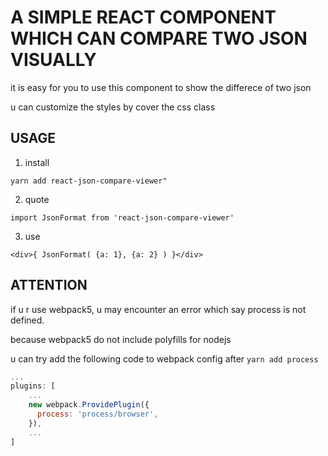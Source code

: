 # A SIMPLE REACT COMPONENT WHICH CAN COMPARE TWO JSON VISUALLY 

it is easy for you to use this component to show the differece of two json

u can customize the styles by cover the css class

## USAGE
1. install

`yarn add react-json-compare-viewer"`

2. quote

`import JsonFormat from 'react-json-compare-viewer'`

3. use

`<div>{ JsonFormat( {a: 1}, {a: 2} ) }</div>`

## ATTENTION
if u r use webpack5, u may encounter an error which say process is not defined. 

because webpack5 do not include polyfills for nodejs

u can try add the following code to webpack config after `yarn add process`

```js
...
plugins: [
    ...
    new webpack.ProvidePlugin({
      process: 'process/browser',
    }),
    ...
]
```
